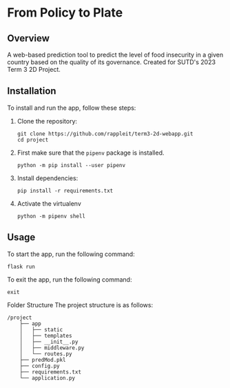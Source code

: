 # From Policy to Plate

## Overview

A web-based prediction tool to predict the level of food insecurity in a given country based on the quality of its governance. Created for SUTD's 2023 Term 3 2D Project.

## Installation

To install and run the app, follow these steps:

1. Clone the repository:

    ```shell
    git clone https://github.com/rappleit/term3-2d-webapp.git
    cd project
    ```

2. First make sure that the `pipenv` package is installed.

    ```shell
    python -m pip install --user pipenv
    ```


3. Install dependencies:

    ```shell
    pip install -r requirements.txt
    ```

4. Activate the virtualenv
    ```shell
    python -m pipenv shell
    ```

## Usage

To start the app, run the following command:

```shell
flask run
```

To exit the app, run the following command:
```shell
exit
```

Folder Structure
The project structure is as follows:

```
/project
    ├── app
    │   ├── static
    │   ├── templates
    │   ├── __init__.py
    │   ├── middleware.py
    │   └── routes.py
    ├── predMod.pkl
    ├── config.py
    ├── requirements.txt
    └── application.py
```